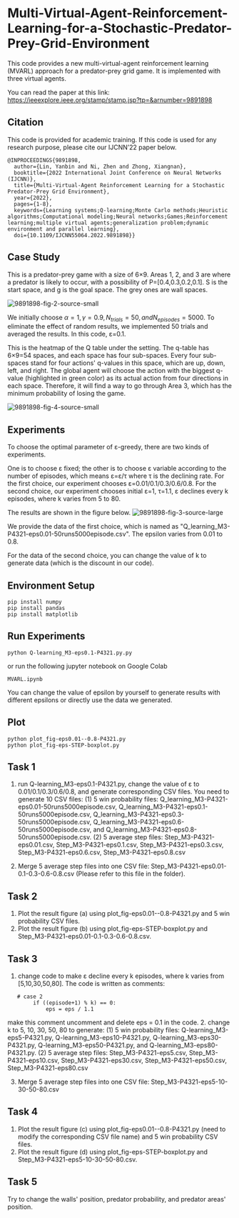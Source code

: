 # Multi-Virtual-Agent-Reinforcement-Learning-for-a-Stochastic-Predator-Prey-Grid-Environment

This code provides a new multi-virtual-agent reinforcement learning (MVARL) approach for a predator-prey grid game. It is implemented with three virtual agents.

You can read the paper at this link: https://ieeexplore.ieee.org/stamp/stamp.jsp?tp=&arnumber=9891898

## **Citation**
This code is provided for academic training.
If this code is used for any research purpose, please cite our IJCNN’22 paper below.
```
@INPROCEEDINGS{9891898,
  author={Lin, Yanbin and Ni, Zhen and Zhong, Xiangnan},
  booktitle={2022 International Joint Conference on Neural Networks (IJCNN)}, 
  title={Multi-Virtual-Agent Reinforcement Learning for a Stochastic Predator-Prey Grid Environment}, 
  year={2022},
  pages={1-8},
  keywords={Learning systems;Q-learning;Monte Carlo methods;Heuristic algorithms;Computational modeling;Neural networks;Games;Reinforcement learning;multiple virtual agents;generalization problem;dynamic environment and parallel learning},
  doi={10.1109/IJCNN55064.2022.9891898}}
```
## Case Study
This is a predator-prey game with a size of 6×9. Areas 1, 2, and 3 are where a predator is likely to occur, with a possibility of P=[0.4,0.3,0.2,0.1]. S is the start space, and g is the goal space. The grey ones are wall spaces.

![9891898-fig-2-source-small](https://github.com/user-attachments/assets/ade13d04-b17e-429e-8413-4d750d09401f)

We initially choose $α=1,γ= 0.9, N_{trials}=50, and N_{episodes}=5000$. To eliminate the effect of random results, we implemented 50 trials and averaged the results. In this code, ε=0.1. 

This is the heatmap of the Q table under the setting. The q-table has 6×9=54 spaces, and each space has four sub-spaces. Every four sub-spaces stand for four actions' q-values in this space, which are up, down, left, and right. The global agent will choose the action with the biggest q-value (highlighted in green color) as its actual action from four directions in each space. Therefore, it will find a way to go through Area 3, which has the minimum probability of losing the game.

![9891898-fig-4-source-small](https://github.com/user-attachments/assets/ee1d472c-68b0-4f02-bec1-7e14db4d2c5a)

## **Experiments**
To choose the optimal parameter of ε-greedy, there are two kinds of experiments. 

One is to choose ε fixed; the other is to choose ε variable according to the number of episodes, which means ε=ε/τ where τ is the declining rate. For the first choice, our experiment chooses ε=0.01/0.1/0.3/0.6/0.8. For the second choice, our experiment chooses initial ε=1, τ=1.1, ε declines every k episodes, where k varies from 5 to 80.

The results are shown in the figure below.
![9891898-fig-3-source-large](https://github.com/user-attachments/assets/7231d691-c735-4968-8973-6bdb7a2596c3)

We provide the data of the first choice, which is named as "Q_learning_M3-P4321-eps0.01-50runs5000episode.csv". The epsilon varies from 0.01 to 0.8. 

For the data of the second choice, you can change the value of k to generate data (which is the discount in our code).

## **Environment Setup**
```
pip install numpy
pip install pandas
pip install matplotlib
```
## **Run Experiments**
```
python Q-learning_M3-eps0.1-P4321.py.py
```
or run the following jupyter notebook on Google Colab
```
MVARL.ipynb
```
You can change the value of epsilon by yourself to generate results with different epsilons or directly use the data we generated.

## **Plot**
```
python plot_fig-eps0.01--0.8-P4321.py
python plot_fig-eps-STEP-boxplot.py
```

## **Task 1**
1. run Q-learning_M3-eps0.1-P4321.py, change the value of ε to 0.01/0.1/0.3/0.6/0.8, and generate corresponding CSV files.
You need to generate 10 CSV files:
(1) 5 win probability files: Q_learning_M3-P4321-eps0.01-50runs5000episode.csv, Q_learning_M3-P4321-eps0.1-50runs5000episode.csv, Q_learning_M3-P4321-eps0.3-50runs5000episode.csv, Q_learning_M3-P4321-eps0.6-50runs5000episode.csv, and Q_learning_M3-P4321-eps0.8-50runs5000episode.csv.
(2) 5 average step files: Step_M3-P4321-eps0.01.csv, Step_M3-P4321-eps0.1.csv, Step_M3-P4321-eps0.3.csv, Step_M3-P4321-eps0.6.csv, Step_M3-P4321-eps0.8.csv

2. Merge 5 average step files into one CSV file: Step_M3-P4321-eps0.01-0.1-0.3-0.6-0.8.csv (Please refer to this file in the folder).
 
## **Task 2**
1. Plot the result figure (a) using plot_fig-eps0.01--0.8-P4321.py and 5 win probability CSV files.
2. Plot the result figure (b) using plot_fig-eps-STEP-boxplot.py and Step_M3-P4321-eps0.01-0.1-0.3-0.6-0.8.csv.

## **Task 3**
1. change code to make ε decline every k episodes, where k varies from [5,10,30,50,80]. The code is written as comments:
```
   # case 2
        if ((episode+1) % k) == 0:
            eps = eps / 1.1
```
make this comment uncomment and delete eps = 0.1 in the code.
2. change k to 5, 10, 30, 50, 80 to generate:
(1) 5 win probability files: Q-learning_M3-eps5-P4321.py, Q-learning_M3-eps10-P4321.py, Q-learning_M3-eps30-P4321.py, Q-learning_M3-eps50-P4321.py, and Q-learning_M3-eps80-P4321.py. 
(2) 5 average step files: Step_M3-P4321-eps5.csv, Step_M3-P4321-eps10.csv, Step_M3-P4321-eps30.csv, Step_M3-P4321-eps50.csv, Step_M3-P4321-eps80.csv

3. Merge 5 average step files into one CSV file: Step_M3-P4321-eps5-10-30-50-80.csv

## **Task 4**
1. Plot the result figure (c) using plot_fig-eps0.01--0.8-P4321.py (need to modify the corresponding CSV file name) and 5 win probability CSV files.
2. Plot the result figure (d) using plot_fig-eps-STEP-boxplot.py and Step_M3-P4321-eps5-10-30-50-80.csv.

## **Task 5**
Try to change the walls' position, predator probability, and predator areas' position.







